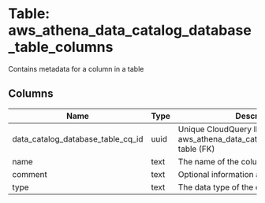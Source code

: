 
# Table: aws_athena_data_catalog_database_table_columns
Contains metadata for a column in a table
## Columns
| Name        | Type           | Description  |
| ------------- | ------------- | -----  |
|data_catalog_database_table_cq_id|uuid|Unique CloudQuery ID of aws_athena_data_catalog_database_tables table (FK)|
|name|text|The name of the column|
|comment|text|Optional information about the column|
|type|text|The data type of the column|
